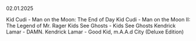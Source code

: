 
02.01.2025

Kid Cudi - Man on the Moon: The End of Day
Kid Cudi - Man on the Moon II: The Legend of Mr. Rager
Kids See Ghosts - Kids See Ghosts
Kendrick Lamar - DAMN.
Kendrick Lamar - Good Kid, m.A.A.d City (Deluxe Edition)
